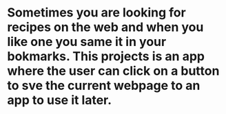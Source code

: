 # Sometimes you are looking for recipes on the web and when you like one you same it in your bokmarks. This projects is an app where the user can click on a button to sve the current webpage to an app to use it later.
